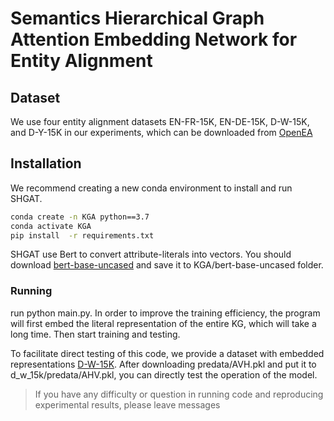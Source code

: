 # Semantics Hierarchical Graph Attention Embedding Network for Entity Alignment

## Dataset
We use four entity alignment datasets EN-FR-15K, EN-DE-15K, D-W-15K, and	D-Y-15K in our experiments, which can be downloaded from [OpenEA](https://github.com/nju-websoft/OpenEA)


## Installation

We recommend creating a new conda environment to install and run SHGAT.
```bash
conda create -n KGA python==3.7
conda activate KGA
pip install  -r requirements.txt
```
SHGAT use Bert to convert attribute-literals into vectors. You should download [bert-base-uncased](https://huggingface.co/bert-base-uncased/tree/main) and save it to KGA/bert-base-uncased folder.

### Running

run python main.py. In order to improve the training efficiency, the program will first embed the literal representation of the entire KG, which will take a long time. Then start training and testing.

To facilitate direct testing of this code, we provide a dataset with embedded representations [D-W-15K](https://drive.google.com/drive/folders/1CNlg6qKidPuCGp7mxXsADQOPpQziZiog?usp=sharing). After downloading predata/AVH.pkl and put it to d_w_15k/predata/AHV.pkl, you can directly test the operation of the model.


> If you have any difficulty or question in running code and reproducing experimental results, please leave messages

